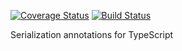[![Coverage Status](https://coveralls.io/repos/github/clifforj/cereal.ts/badge.svg?branch=master)](https://coveralls.io/github/clifforj/cereal.ts?branch=master)
[![Build Status](https://travis-ci.com/clifforj/cereal.ts.svg?branch=master)](https://travis-ci.com/clifforj/cereal.ts/)

Serialization annotations for TypeScript